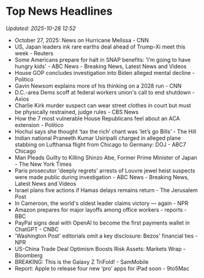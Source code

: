 # Top News Headlines

_Updated: 2025-10-28 12:52_

- October 27, 2025: News on Hurricane Melissa - CNN
- US, Japan leaders ink rare earths deal ahead of Trump-Xi meet this week - Reuters
- Some Americans prepare for halt in SNAP benefits: 'I’m going to have hungry kids' - ABC News - Breaking News, Latest News and Videos
- House GOP concludes investigation into Biden alleged mental decline - Politico
- Gavin Newsom explains more of his thinking on a 2028 run - CNN
- D.C.-area Dems scoff at federal workers union's call to end shutdown - Axios
- Charlie Kirk murder suspect can wear street clothes in court but must be physically restrained, judge rules - CBS News
- How the 7 most vulnerable House Republicans feel about an ACA extension - Politico
- Hochul says she thought ‘tax the rich’ chant was ‘let’s go Bills’ - The Hill
- Indian national Praneeth Kumar Usiripalli charged in alleged plane stabbing on Lufthansa flight from Chicago to Germany: DOJ - ABC7 Chicago
- Man Pleads Guilty to Killing Shinzo Abe, Former Prime Minister of Japan - The New York Times
- Paris prosecutor 'deeply regrets' arrests of Louvre jewel heist suspects were made public during investigation - ABC News - Breaking News, Latest News and Videos
- Israel plans five actions if Hamas delays remains return - The Jerusalem Post
- In Cameroon, the world's oldest leader claims victory — again - NPR
- Amazon prepares for major layoffs among office workers - reports - BBC
- PayPal signs deal with OpenAI to become the first payments wallet in ChatGPT - CNBC
- 'Washington Post' editorials omit a key disclosure: Bezos' financial ties - NPR
- US-China Trade Deal Optimism Boosts Risk Assets: Markets Wrap - Bloomberg
- BREAKING: This is the Galaxy Z TriFold! - SamMobile
- Report: Apple to release four new ‘pro’ apps for iPad soon - 9to5Mac